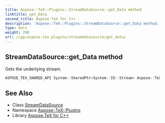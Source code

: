 ```yaml
---
title: Aspose::TeX::Plugins::StreamDataSource::get_Data method
linktitle: get_Data
second_title: Aspose.TeX for C++
description: 'Aspose::TeX::Plugins::StreamDataSource::get_Data method. Gets the underlying stream in C++.'
type: docs
weight: 200
url: /cpp/aspose.tex.plugins/streamdatasource/get_data/
---
```

## StreamDataSource::get_Data method


Gets the underlying stream.

```cpp
ASPOSE_TEX_SHARED_API System::SharedPtr<System::IO::Stream> Aspose::TeX::Plugins::StreamDataSource::get_Data() const
```

## See Also

* Class [StreamDataSource](../)
* Namespace [Aspose::TeX::Plugins](../../)
* Library [Aspose.TeX for C++](../../../)
